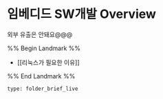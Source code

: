 # 임베디드 SW개발 Overview

외부 유출은 안돼요@@@

%% Begin Landmark %%
- [[리눅스가 필요한 이유]]

%% End Landmark %%


```ccard
type: folder_brief_live
```

